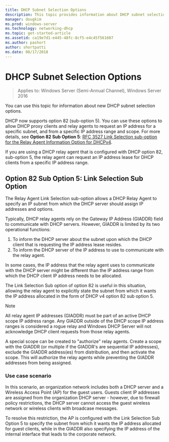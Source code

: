 ```yaml
---
title: DHCP Subnet Selection Options
description: This topic provides information about DHCP subnet selection options for Dynamic Host Configuration Protocol (DHCP) in Windows Server 2016. 
manager: dougkim
ms.prod: windows-server
ms.technology: networking-dhcp
ms.topic: get-started-article
ms.assetid: ca19e7d1-e445-48fc-8cf5-e4c45f561607
ms.author: pashort
author: shortpatti
ms.date: 08/17/2018
---
```


# DHCP Subnet Selection Options

>Applies to: Windows Server (Semi-Annual Channel), Windows Server 2016

You can use this topic for information about new DHCP subnet selection options.

DHCP now supports option 82 \(sub-option 5\). You can use these options to allow DHCP proxy clients and relay agents to request an IP address for a specific subnet, and from a specific IP address range and scope.  For more details, see **Option 82 Sub Option 5**: [RFC 3527 Link Selection sub-option for the Relay Agent Information Option for DHCPv4](https://tools.ietf.org/html/rfc3527).

If you are using a DHCP relay agent that is configured with DHCP option 82, sub-option 5, the relay agent can request an IP address lease for DHCP clients from a specific IP address range.


## Option 82 Sub Option 5: Link Selection Sub Option

The Relay Agent Link Selection sub-option allows a DHCP Relay Agent to specify an IP subnet from which the DHCP server should assign IP addresses and options.

Typically, DHCP relay agents rely on the Gateway IP Address \(GIADDR\) field to communicate with DHCP servers. However, GIADDR is limited by its two operational functions:

1. To inform the DHCP server about the subnet upon which the DHCP client that is requesting the IP address lease resides.
2. To inform the DHCP server of the IP address to use to communicate with the relay agent.

In some cases, the IP address that the relay agent uses to communicate with the DHCP server might be different than the IP address range from which the DHCP client IP address needs to be allocated. 

The Link Selection Sub option of option 82 is useful in this situation, allowing the relay agent to explicitly state the subnet from which it wants the IP address allocated in the form of DHCP v4 option 82 sub option 5.

> [!NOTE]
>
> All relay agent IP addresses (GIADDR) must be part of an active DHCP scope IP address range. Any GIADDR outside of the DHCP scope IP address ranges is considered a rogue relay and Windows DHCP Server will not acknowledge DHCP client requests from those relay agents.
>
> A special scope can be created to "authorize" relay agents. Create a scope with the GIADDR (or multiple if the GIADDR's are sequential IP addresses), exclude the GIADDR address(es) from distribution, and then activate the scope. This will authorize the relay agents while preventing the GIADDR addresses from being assigned.


### Use case scenario

In this scenario, an organization network includes both a DHCP server and a Wireless Access Point \(AP\) for the guest users. Guests client IP addresses are assigned from the organization DHCP server - however, due to firewall policy restrictions, the DHCP server cannot access the guest wireless network or wireless clients with broadcase messages.

To resolve this restriction, the AP is configured with the Link Selection Sub Option 5 to specify the subnet from which it wants the IP address allocated for guest clients, while in the GIADDR also specifying the IP address of the internal interface that leads to the corporate network.
